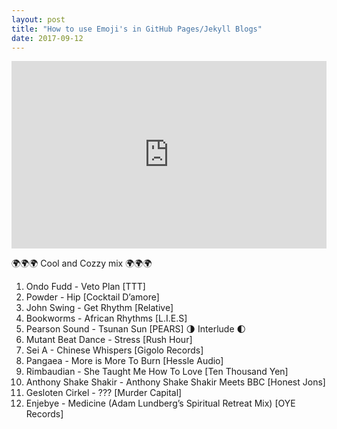 ```yaml
---
layout: post
title: "How to use Emoji's in GitHub Pages/Jekyll Blogs"
date: 2017-09-12
---
```


<iframe width="100%" height="300" scrolling="no" frameborder="no" src="https://w.soundcloud.com/player/?url=https%3A//api.soundcloud.com/tracks/341899794&amp;color=00aabb&amp;auto_play=false&amp;hide_related=false&amp;show_comments=true&amp;show_user=true&amp;show_reposts=false&amp;visual=true"></iframe>

🌍🌍🌍 Cool and Cozzy mix 🌍🌍🌍

1. Ondo Fudd - Veto Plan [TTT]
2. Powder - Hip [Cocktail D’amore]
3. John Swing - Get Rhythm [Relative]
4. Bookworms - African Rhythms [L.I.E.S]
5. Pearson Sound - Tsunan Sun [PEARS]
🌗 Interlude 🌓
6. Mutant Beat Dance - Stress [Rush Hour]
7. Sei A - Chinese Whispers [Gigolo Records]
8. Pangaea - More is More To Burn [Hessle Audio]
9. Rimbaudian - She Taught Me How To Love [Ten Thousand Yen]
10. Anthony Shake Shakir - Anthony Shake Shakir Meets BBC [Honest Jons]
11. Gesloten Cirkel - ??? [Murder Capital]
12. Enjebye - Medicine (Adam Lundberg’s Spiritual Retreat Mix) [OYE Records]
